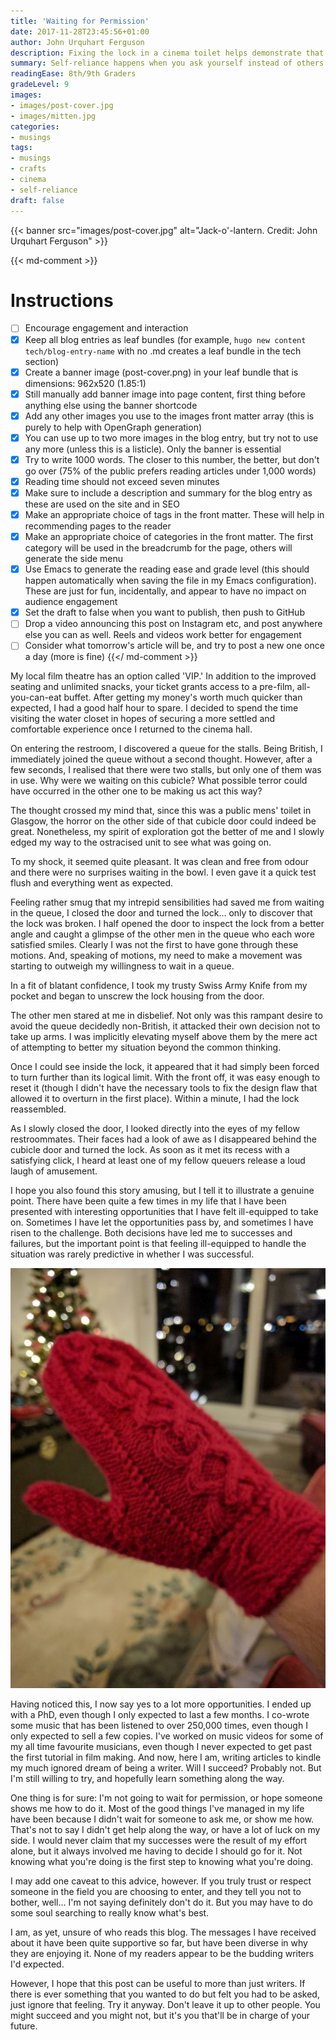 ```yaml
---
title: 'Waiting for Permission'
date: 2017-11-28T23:45:56+01:00
author: John Urquhart Ferguson
description: Fixing the lock in a cinema toilet helps demonstrate that self reliance happens when we stop asking for permission, and just start doing things.
summary: Self-reliance happens when you ask yourself instead of others.
readingEase: 8th/9th Graders
gradeLevel: 9
images:
- images/post-cover.jpg
- images/mitten.jpg
categories:
- musings
tags:
- musings
- crafts
- cinema
- self-reliance
draft: false
---
```


{{< banner src="images/post-cover.jpg" alt="Jack-o'-lantern. Credit: John Urquhart Ferguson" >}}

{{< md-comment >}}
# Instructions

- [ ] Encourage engagement and interaction
- [x] Keep all blog entries as leaf bundles (for example, `hugo new content tech/blog-entry-name` with no .md creates a leaf bundle in the tech section)
- [x] Create a banner image (post-cover.png) in your leaf bundle that is dimensions: 962x520 (1.85:1)
- [x] Still manually add banner image into page content, first thing before anything else using the banner shortcode
- [x] Add any other images you use to the images front matter array (this is purely to help with OpenGraph generation)
- [x] You can use up to two more images in the blog entry, but try not to use any more (unless this is a listicle). Only the banner is essential
- [x] Try to write 1000 words. The closer to this number, the better, but don't go over (75% of the public prefers reading articles under 1,000 words)
- [x] Reading time should not exceed seven minutes
- [x] Make sure to include a description and summary for the blog entry as these are used on the site and in SEO
- [x] Make an appropriate choice of tags in the front matter. These will help in recommending pages to the reader
- [x] Make an appropriate choice of categories in the front matter. The first category will be used in the breadcrumb for the page, others will generate the side menu
- [x] Use Emacs to generate the reading ease and grade level (this should happen automatically when saving the file in my Emacs configuration). These are just for fun, incidentally, and appear to have no impact on audience engagement
- [x] Set the draft to false when you want to publish, then push to GitHub
- [ ] Drop a video announcing this post on Instagram etc, and post anywhere else you can as well. Reels and videos work better for engagement
- [ ] Consider what tomorrow's article will be, and try to post a new one once a day (more is fine)
{{</ md-comment >}}

My local film theatre has an option called 'VIP.' In addition to the improved seating and unlimited snacks, your ticket grants access to a pre-film, all-you-can-eat buffet. After getting my money's worth much quicker than expected, I had a good half hour to spare. I decided to spend the time visiting the water closet in hopes of securing a more settled and comfortable experience once I returned to the cinema hall.

On entering the restroom, I discovered a queue for the stalls. Being British, I immediately joined the queue without a second thought. However, after a few seconds, I realised that there were two stalls, but only one of them was in use. Why were we waiting on this cubicle? What possible terror could have occurred in the other one to be making us act this way?

The thought crossed my mind that, since this was a public mens' toilet in Glasgow, the horror on the other side of that cubicle door could indeed be great. Nonetheless, my spirit of exploration got the better of me and I slowly edged my way to the ostracised unit to see what was going on.

To my shock, it seemed quite pleasant. It was clean and free from odour and there were no surprises waiting in the bowl. I even gave it a quick test flush and everything went as expected.

Feeling rather smug that my intrepid sensibilities had saved me from waiting in the queue, I closed the door and turned the lock... only to discover that the lock was broken. I half opened the door to inspect the lock from a better angle and caught a glimpse of the other men in the queue who each wore satisfied smiles. Clearly I was not the first to have gone through these motions. And, speaking of motions, my need to make a movement was starting to outweigh my willingness to wait in a queue.

In a fit of blatant confidence, I took my trusty Swiss Army Knife from my pocket and began to unscrew the lock housing from the door.

The other men stared at me in disbelief. Not only was this rampant desire to avoid the queue decidedly non-British, it attacked their own decision not to take up arms. I was implicitly elevating myself above them by the mere act of attempting to better my situation beyond the common thinking.

Once I could see inside the lock, it appeared that it had simply been forced to turn further than its logical limit. With the front off, it was easy enough to reset it (though I didn't have the necessary tools to fix the design flaw that allowed it to overturn in the first place). Within a minute, I had the lock reassembled.

As I slowly closed the door, I looked directly into the eyes of my fellow restroommates. Their faces had a look of awe as I disappeared behind the cubicle door and turned the lock. As soon as it met its recess with a satisfying click, I heard at least one of my fellow queuers release a loud laugh of amusement.

I hope you also found this story amusing, but I tell it to illustrate a genuine point. There have been quite a few times in my life that I have been presented with interesting opportunities that I have felt ill-equipped to take on. Sometimes I have let the opportunities pass by, and sometimes I have risen to the challenge. Both decisions have led me to successes and failures, but the important point is that feeling ill-equipped to handle the situation was rarely predictive in whether I was successful.

![Knitted Mittens. Credit: John Urquhart Ferguson](images/mitten.jpg "Other things I made without asking permission: Knitted mittens. Credit: John Urquhart Ferguson")

Having noticed this, I now say yes to a lot more opportunities. I ended up with a PhD, even though I only expected to last a few months. I co-wrote some music that has been listened to over 250,000 times, even though I only expected to sell a few copies. I've worked on music videos for some of my all time favourite musicians, even though I never expected to get past the first tutorial in film making. And now, here I am, writing articles to kindle my much ignored dream of being a writer. Will I succeed? Probably not. But I'm still willing to try, and hopefully learn something along the way.

One thing is for sure: I'm not going to wait for permission, or hope someone shows me how to do it. Most of the good things I've managed in my life have been because I didn't wait for someone to ask me, or show me how. That's not to say I didn't get help along the way, or have a lot of luck on my side. I would never claim that my successes were the result of my effort alone, but it always involved me having to decide I should go for it. Not knowing what you're doing is the first step to knowing what you're doing.

I may add one caveat to this advice, however. If you truly trust or respect someone in the field you are choosing to enter, and they tell you not to bother, well... I'm not saying definitely don't do it. But you may have to do some soul searching to really know what's best.

I am, as yet, unsure of who reads this blog. The messages I have received about it have been quite supportive so far, but have been diverse in why they are enjoying it. None of my readers appear to be the budding writers I'd expected.

However, I hope that this post can be useful to more than just writers. If there is ever something that you wanted to do but felt you had to be asked, just ignore that feeling. Try it anyway. Don't leave it up to other people. You might succeed and you might not, but it's you that'll be in charge of your future.
